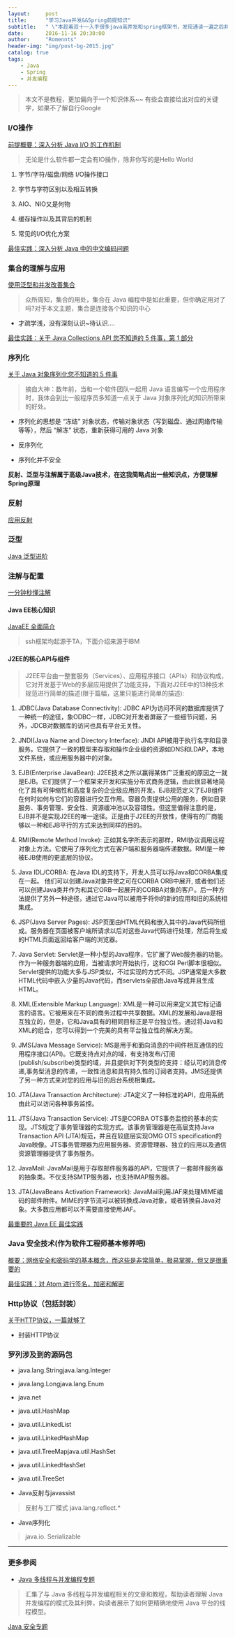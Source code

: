 ```yaml
---
layout:     post
title:      "学习Java并发&&Spring前提知识"
subtitle:   " \"本趁着双十一入手很多java高并发和spring框架书，发现通读一遍之后非常的吃力，看来前提知识还需要修炼多一下\""
date:       2016-11-16 20:30:00
author:     "Romennts"
header-img: "img/post-bg-2015.jpg"
catalog: true
tags:
    - Java
    - Spring
    - 并发编程
---
```





> 本文不是教程，更加偏向于一个知识体系~~
  有些会直接给出对应的关键字，如果不了解自行Google



### I/O操作

[前提概要：深入分析 Java I/O 的工作机制](https://www.ibm.com/developerworks/cn/java/j-lo-javaio/)

> 无论是什么软件都一定会有IO操作，除非你写的是Hello World

1. 字节/字符/磁盘/网络  I/O操作接口

1. 字节与字符区别以及相互转换

1. AIO、NIO又是何物

1. 缓存操作以及其背后的机制

1. 常见的I/O优化方案

[最佳实践：深入分析 Java 中的中文编码问题](http://www.ibm.com/developerworks/cn/java/j-lo-chinesecoding/)

### 集合的理解与应用

[使用泛型和并发改善集合](http://www.ibm.com/developerworks/cn/java/j-collections.html)

> 众所周知，集合的用处，集合在 Java 编程中是如此重要，但你确定用对了吗?对于本文主题，集合是连接各个知识的中心

* 才疏学浅，没有深刻认识~待认识....

[最佳实践：关于 Java Collections API 您不知道的 5 件事，第 1 部分](http://www.ibm.com/developerworks/cn/java/j-5things2.html)

### 序列化

[关于 Java 对象序列化您不知道的 5 件事](http://www.ibm.com/developerworks/cn/java/j-5things1/index.html)

> 摘自大神：数年前，当和一个软件团队一起用 Java 语言编写一个应用程序时，我体会到比一般程序员多知道一点关于 Java 对象序列化的知识所带来的好处。

* 序列化的思想是 “冻结” 对象状态，传输对象状态（写到磁盘、通过网络传输等等），然后 “解冻” 状态，重新获得可用的 Java 对象

* 反序列化

* 序列化并不安全

**反射、泛型与注解属于高级Java技术，在这我简略点出一些知识点，方便理解Spring原理**

### 反射

[应用反射](https://www.ibm.com/developerworks/cn/java/j-dyn0715/)

### 泛型

[Java 泛型进阶](http://gold.xitu.io/entry/574a96b4f38c840069c53560)

### 注解与配置

[一分钟秒懂注解](https://dreamerhome.github.io/2016/08/02/annotaion/)

#### Java EE核心知识

[JavaEE 全面简介](http://www.ibm.com/developerworks/cn/java/j2ee/)

> ssh框架均起源于TA，下面介绍来源于IBM

#### J2EE的核心API与组件

> J2EE平台由一整套服务（Services）、应用程序接口（APIs）和协议构成，它对开发基于Web的多层应用提供了功能支持，下面对J2EE中的13种技术规范进行简单的描述(限于篇幅，这里只能进行简单的描述):

1. JDBC(Java Database Connectivity): JDBC API为访问不同的数据库提供了一种统一的途径，象ODBC一样，JDBC对开发者屏蔽了一些细节问题，另外，JDCB对数据库的访问也具有平台无关性。

2. JNDI(Java Name and Directory Interface): JNDI API被用于执行名字和目录服务。它提供了一致的模型来存取和操作企业级的资源如DNS和LDAP，本地文件系统，或应用服务器中的对象。

3. EJB(Enterprise JavaBean): J2EE技术之所以赢得某体广泛重视的原因之一就是EJB。它们提供了一个框架来开发和实施分布式商务逻辑，由此很显著地简化了具有可伸缩性和高度复杂的企业级应用的开发。EJB规范定义了EJB组件在何时如何与它们的容器进行交互作用。容器负责提供公用的服务，例如目录服务、事务管理、安全性、资源缓冲池以及容错性。但这里值得注意的是，EJB并不是实现J2EE的唯一途径。正是由于J2EE的开放性，使得有的厂商能够以一种和EJB平行的方式来达到同样的目的。

4. RMI(Remote Method Invoke): 正如其名字所表示的那样，RMI协议调用远程对象上方法。它使用了序列化方式在客户端和服务器端传递数据。RMI是一种被EJB使用的更底层的协议。

5. Java IDL/CORBA: 在Java IDL的支持下，开发人员可以将Java和CORBA集成在一起。 他们可以创建Java对象并使之可在CORBA ORB中展开, 或者他们还可以创建Java类并作为和其它ORB一起展开的CORBA对象的客户。后一种方法提供了另外一种途径，通过它Java可以被用于将你的新的应用和旧的系统相集成。

5. JSP(Java Server Pages): JSP页面由HTML代码和嵌入其中的Java代码所组成。服务器在页面被客户端所请求以后对这些Java代码进行处理，然后将生成的HTML页面返回给客户端的浏览器。

6. Java Servlet: Servlet是一种小型的Java程序，它扩展了Web服务器的功能。作为一种服务器端的应用，当被请求时开始执行，这和CGI Perl脚本很相似。Servlet提供的功能大多与JSP类似，不过实现的方式不同。JSP通常是大多数HTML代码中嵌入少量的Java代码，而servlets全部由Java写成并且生成HTML。

6. XML(Extensible Markup Language): XML是一种可以用来定义其它标记语言的语言。它被用来在不同的商务过程中共享数据。XML的发展和Java是相互独立的，但是，它和Java具有的相同目标正是平台独立性。通过将Java和XML的组合，您可以得到一个完美的具有平台独立性的解决方案。

7. JMS(Java Message Service): MS是用于和面向消息的中间件相互通信的应用程序接口(API)。它既支持点对点的域，有支持发布/订阅(publish/subscribe)类型的域，并且提供对下列类型的支持：经认可的消息传递,事务型消息的传递，一致性消息和具有持久性的订阅者支持。JMS还提供了另一种方式来对您的应用与旧的后台系统相集成。

7. JTA(Java Transaction Architecture): JTA定义了一种标准的API，应用系统由此可以访问各种事务监控。

8. JTS(Java Transaction Service): JTS是CORBA OTS事务监控的基本的实现。JTS规定了事务管理器的实现方式。该事务管理器是在高层支持Java Transaction API (JTA)规范，并且在较底层实现OMG OTS specification的Java映像。JTS事务管理器为应用服务器、资源管理器、独立的应用以及通信资源管理器提供了事务服务。

8. JavaMail: JavaMail是用于存取邮件服务器的API，它提供了一套邮件服务器的抽象类。不仅支持SMTP服务器，也支持IMAP服务器。

9. JTA(JavaBeans Activation Framework): JavaMail利用JAF来处理MIME编码的邮件附件。MIME的字节流可以被转换成Java对象，或者转换自Java对象。大多数应用都可以不需要直接使用JAF。

[最重要的 Java EE 最佳实践](http://www.ibm.com/developerworks/cn/websphere/techjournal/0701_botzum/0701_botzum.html)

### Java 安全技术(作为软件工程师基本修养吧)

[概要：网络安全和密码学的基本概念，而这些是非常简单，极易掌握，但又是很重要的](http://www.ibm.com/developerworks/cn/java/jw-0428-security/index.html)

[最佳实践：对 Atom 进行签名，加密和解密](http://www.ibm.com/developerworks/cn/xml/x-atomencryption/)

### Http协议（包括封装）

[关于HTTP协议，一篇就够了](http://www.jianshu.com/p/80e25cb1d81a)

* 封装HTTP协议


### 罗列涉及到的源码包

* java.lang.Stringjava.lang.Integer
* java.lang.Longjava.lang.Enum
* java.net
* java.util.HashMap  
* java.util.LinkedList
* java.util.LinkedHashMap
* java.util.TreeMapjava.util.HashSet
* java.util.LinkedHashSet
* java.util.TreeSet

* Java反射与javassist
> 反射与工厂模式 java.lang.reflect.*

* Java序列化
> java.io. Serializable

---

### 更多参阅

* [Java 多线程与并发编程专题](http://www.ibm.com/developerworks/cn/java/j-concurrent/?ca=j-r)

> 汇集了与 Java 多线程与并发编程相关的文章和教程，帮助读者理解 Java 并发编程的模式及其利弊，向读者展示了如何更精确地使用 Java 平台的线程模型。

[Java 安全专题](http://www.ibm.com/developerworks/cn/java/j-security/?ca=j-r#JAVAZ安16)
